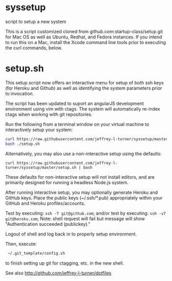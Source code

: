 syssetup
========

script to setup a new system

This is a script customized cloned from github.com:startup-class/setup.git for Mac OS as well as Ubuntu, Redhat, and Fedora instances. If you intend to run this on a Mac, install the Xcode command line tools prior to executing the curl commands, below.

setup.sh
=========
This setup script now offers an interactive menu for setup of both ssh keys (for Heroku and Github)
as well as identifying the system parameters prior to invocation. 

The script has been updated to suport an angularJS development environment using vim with ctags. The system will automatically re-index ctags when working with git repositories.

Run the following from a terminal window on your virtual machine to interactively setup your system:

```sh
curl https://raw.githubusercontent.com/jeffrey-l-turner/syssetup/master/setup.sh > ./setup.sh; 
bash ./setup.sh
```

Alternatively, you may also use a non-interactive setup using the defaults: 

`curl https://raw.githubusercontent.com/jeffrey-l-turner/syssetup/master/setup.sh | bash`

These defaults for non-interactive setup will not install editors, and are primarily designed for running a headless Node.js system.

After running interactive setup, you may optionally generate Heroku and GitHub keys. Place the public keys
(~/.ssh/*.pub) appropriately within your GitHub and Heroku profiles/accounts. 

Test by executing: `ssh -T git@github.com`; and/or
test by executing: `ssh -vT git@heroku.com`; 
Note: shell request will fail but message will show "Authentication succeeded (publickey)."

Logout of shell and log back in to properly setup environment.

Then, execute:
```sh
 ~/.git_template/config.sh 
```
to finish setting up git for ctagging, etc. in the new shell.

See also http://github.com/jeffrey-l-turner/dotfiles
